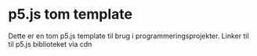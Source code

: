 # p5.js tom template

Dette er en tom p5.js template til brug i programmeringsprojekter. 
Linker til til p5.js biblioteket via cdn 


